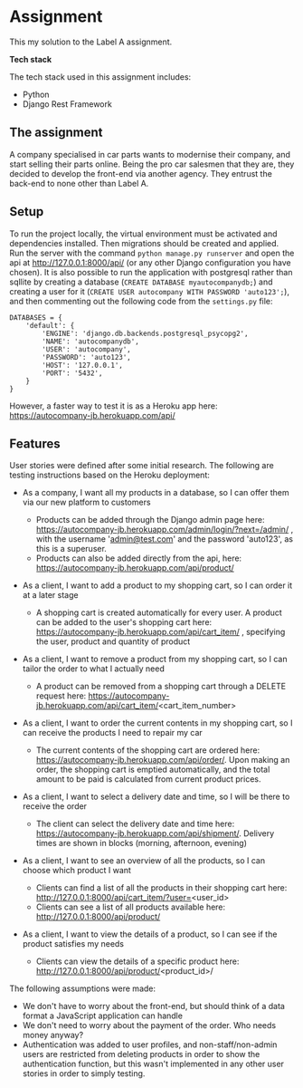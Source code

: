 # Assignment

This my solution to the Label A assignment. 

**Tech stack**

The tech stack used in this assignment includes:

* Python
* Django Rest Framework

The assignment
---------
A company specialised in car parts wants to modernise their company, and start selling their parts online. Being the pro car salesmen that they are, they decided to develop the front-end via another agency. They entrust the back-end to none other than Label A.

Setup
----------

To run the project locally, the virtual environment must be activated and dependencies installed. Then migrations should be created and applied. Run the server with the command `python manage.py runserver` and open the api at http://127.0.0.1:8000/api/ (or any other Django configuration you have chosen). It is also possible to run the application with postgresql rather than sqllite by creating a database (`CREATE DATABASE myautocompanydb;`) and creating a user for it (`CREATE USER autocompany WITH PASSWORD 'auto123';`), and then commenting out the following code from the `settings.py` file:

```
DATABASES = {
    'default': {
        'ENGINE': 'django.db.backends.postgresql_psycopg2',
        'NAME': 'autocompanydb',
        'USER': 'autocompany',
        'PASSWORD': 'auto123',
        'HOST': '127.0.0.1',
        'PORT': '5432',
    }
}
```


However, a faster way to test it is as a Heroku app here: https://autocompany-jb.herokuapp.com/api/

Features
------------
User stories were defined after some initial research. The following are testing instructions based on the Heroku deployment:

* As a company, I want all my products in a database, so I can offer them via our new platform to customers
    * Products can be added through the Django admin page here: https://autocompany-jb.herokuapp.com/admin/login/?next=/admin/ , with the username 'admin@test.com' and the password 'auto123', as this is a superuser.
    * Products can also be added directly from the api, here: https://autocompany-jb.herokuapp.com/api/product/

* As a client, I want to add a product to my shopping cart, so I can order it at a later stage

    * A shopping cart is created automatically for every user. A product can be added to the user's shopping cart here: https://autocompany-jb.herokuapp.com/api/cart_item/ , specifying the user, product and quantity of product

* As a client, I want to remove a product from my shopping cart, so I can tailor the order to what I actually need
    * A product can be removed from a shopping cart through a DELETE request here: https://autocompany-jb.herokuapp.com/api/cart_item/<cart_item_number> 

* As a client, I want to order the current contents in my shopping cart, so I can receive the products I need to repair my car
    * The current contents of the shopping cart are ordered here: https://autocompany-jb.herokuapp.com/api/order/. Upon making an order, the shopping cart is emptied automatically, and the total amount to be paid is calculated from current product prices.
* As a client, I want to select a delivery date and time, so I will be there to receive the order
    * The client can select the delivery date and time here: https://autocompany-jb.herokuapp.com/api/shipment/. Delivery times are shown in blocks (morning, afternoon, evening)

* As a client, I want to see an overview of all the products, so I can choose which product I want
    * Clients can find a list of all the products in their shopping cart here: http://127.0.0.1:8000/api/cart_item/?user=<user_id>
    * Clients can see a list of all products available here: http://127.0.0.1:8000/api/product/
* As a client, I want to view the details of a product, so I can see if the product satisfies my needs
    * Clients can view the details of a specific product here: http://127.0.0.1:8000/api/product/<product_id>/

The following assumptions were made:

* We don't have to worry about the front-end, but should think of a data format a JavaScript application can handle
* We don't need to worry about the payment of the order. Who needs money anyway?
* Authentication was added to user profiles, and non-staff/non-admin users are restricted from deleting products in order to show the authentication function, but this wasn't implemented in any other user stories in order to simply testing.





